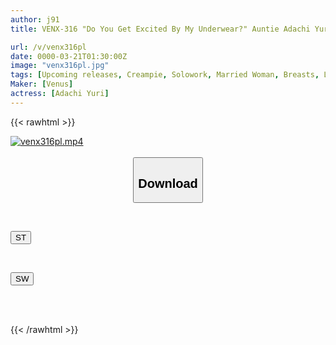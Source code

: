 ```yaml
---
author: j91
title: VENX-316 "Do You Get Excited By My Underwear?" Auntie Adachi Yuri Squeezes Out Every Last Drop Of Her Nephew's Sperm With Her Freshly Removed Panties

url: /v/venx316pl
date: 0000-03-21T01:30:00Z
image: "venx316pl.jpg"
tags: [Upcoming releases, Creampie, Solowork, Married Woman, Breasts, Lingerie, Mature Woman]
Maker: [Venus]
actress: [Adachi Yuri]
---
```



{{< rawhtml >}}

<div class="video" data-videoid="pending_link.html">
    <a href="javascript:;">
        <img src="/v/venx316pl/venx316pl.jpg" width="WIDTH" height="HEIGHT" alt="venx316pl.mp4" loading="lazy">
    </a>
</div>

<script type="text/javascript" src="https://j91.asia/asset/on-demand-pend.js"></script>

<br>
  <link rel="stylesheet" href="https://j91.asia/asset/bs5.css">
  
  <center>
  <button class="btn btn-primary" type="button" data-bs-toggle="collapse" data-bs-target=".multi-collapse" aria-expanded="false" aria-controls="multiCollapseExample1 multiCollapseExample2"><h2>Download</h2></button></center>
</p>
<div class="row">
  <div class="col">
    <div class="collapse multi-collapse" id="multiCollapseExample1">
      <div class="card card-body">
	      	      <br>
<div class="buttons">  
<p><a href="https://j91.asia/pending_link.html" target="_blank"><button class="btn-hover color-3"><i class="fa fa-download"></i> ST</button></a></p></div>
    </div>
  </div>
</div>
  <div class="col">
    <div class="collapse multi-collapse" id="multiCollapseExample2">
      <div class="card card-body">
	      <br>
<div class="buttons">
<p><a href="https://j91.asia/pending_link.html" target="_blank"><button class="btn-hover color-2"><i class="fa fa-download"></i> SW</button></a></p></div>
<br><br>
      </div>
    </div>
  </div>
</div>

{{< /rawhtml >}}